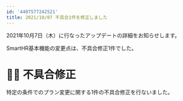 ```yaml
---
id: '4407577242521'
title: 2021/10/07 不具合1件を修正しました
---
```

2021年10月7日（木）に行なったアップデートの詳細をお知らせします。

SmartHR基本機能の変更点は、不具合修正1件でした。

# 👨‍⚕️ 不具合修正

特定の条件でのプラン変更に関する1件の不具合修正を行ないました。
